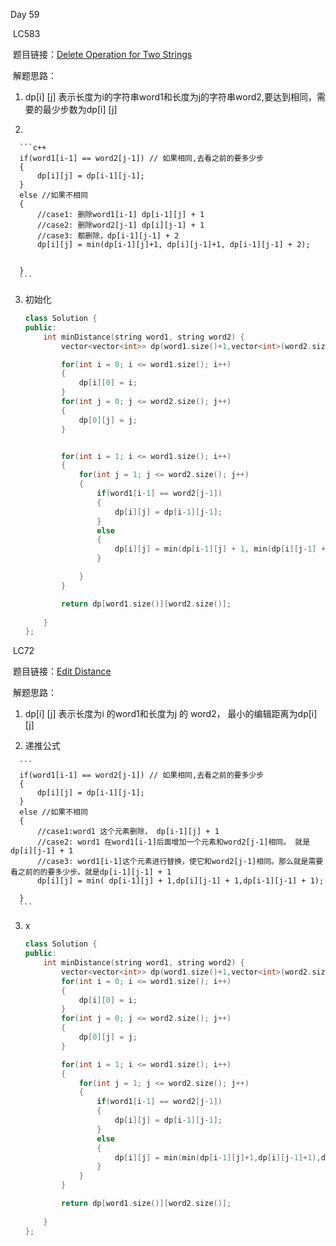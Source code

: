 Day 59

​	LC583

​		题目链接：[Delete Operation for Two Strings](https://leetcode.com/problems/delete-operation-for-two-strings/)

​		解题思路：

   1. dp[i] [j] 表示长度为i的字符串word1和长度为j的字符串word2,要达到相同，需要的最少步数为dp[i] [j]

   2. 

      ```c++
      if(word1[i-1] == word2[j-1]) // 如果相同,去看之前的要多少步
      {
          dp[i][j] = dp[i-1][j-1];
      }
      else //如果不相同
      {
          //case1: 删除word1[i-1] dp[i-1][j] + 1
          //case2: 删除word2[j-1] dp[i][j-1] + 1
          //case3: 都删除，dp[i-1][j-1] + 2
          dp[i][j] = min(dp[i-1][j]+1, dp[i][j-1]+1, dp[i-1][j-1] + 2);
          
          
      }
      ```

      

   3.  初始化

         ```C++
         class Solution {
         public:
             int minDistance(string word1, string word2) {
                 vector<vector<int>> dp(word1.size()+1,vector<int>(word2.size()+1,0));
         
                 for(int i = 0; i <= word1.size(); i++)
                 {
                     dp[i][0] = i;
                 }
                 for(int j = 0; j <= word2.size(); j++)
                 {
                     dp[0][j] = j;
                 }
         
         
                 for(int i = 1; i <= word1.size(); i++)
                 {
                     for(int j = 1; j <= word2.size(); j++)
                     {
                         if(word1[i-1] == word2[j-1])
                         {
                             dp[i][j] = dp[i-1][j-1];
                         }
                         else
                         {
                             dp[i][j] = min(dp[i-1][j] + 1, min(dp[i][j-1] + 1, dp[i-1][j-1] + 2));
                         }
         
                     }
                 }
         
                 return dp[word1.size()][word2.size()];
                 
             }
         };
         ```

          

​	LC72



​		题目链接：[Edit Distance](https://leetcode.com/problems/edit-distance/)

​		解题思路：

   1. dp[i] [j] 表示长度为i 的word1和长度为j 的 word2， 最小的编辑距离为dp[i] [j]

   2.  递推公式

      ```
      if(word1[i-1] == word2[j-1]) // 如果相同,去看之前的要多少步
      {
          dp[i][j] = dp[i-1][j-1];
      }
      else //如果不相同
      {
          //case1:word1 这个元素删除， dp[i-1][j] + 1
          //case2: word1 在word1[i-1]后面增加一个元素和word2[j-1]相同。 就是dp[i][j-1] + 1
          //case3: word1[i-1]这个元素进行替换，使它和word2[j-1]相同。那么就是需要看之前的的要多少步。就是dp[i-1][j-1] + 1
          dp[i][j] = min( dp[i-1][j] + 1,dp[i][j-1] + 1,dp[i-1][j-1] + 1);
          
      }
      ```

      

   3. x

      ```C++ 
      class Solution {
      public:
          int minDistance(string word1, string word2) {
              vector<vector<int>> dp(word1.size()+1,vector<int>(word2.size()+1,0));
              for(int i = 0; i <= word1.size(); i++)
              {
                  dp[i][0] = i;
              }
              for(int j = 0; j <= word2.size(); j++)
              {
                  dp[0][j] = j;
              }
      
              for(int i = 1; i <= word1.size(); i++)
              {
                  for(int j = 1; j <= word2.size(); j++)
                  {
                      if(word1[i-1] == word2[j-1])
                      {
                          dp[i][j] = dp[i-1][j-1];
                      }
                      else
                      {
                          dp[i][j] = min(min(dp[i-1][j]+1,dp[i][j-1]+1),dp[i-1][j-1]+1);
                      }
                  }
              }
      
              return dp[word1.size()][word2.size()];
              
          }
      };
      ```

      



​		
